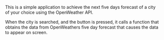 This is a simple application to achieve the next five days forecast of a city of your choice using the OpenWeather API.

When the city is searched, and the button is pressed, it calls a function that obtains the data from OpenWeathers five day forecast that causes the data to appear on screen.
